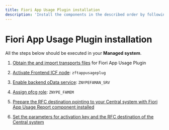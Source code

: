 ```yaml
---
title: Fiori App Usage Plugin installation 
description: 'Install the components in the described order by following the steps'
---
```

# Fiori App Usage Plugin installation 

All the steps below should be executed in your **Managed system**.

1. [Obtain the and import transports files](inst/step-1-fau-plugin.md)  for Fiori App Usage Plugin

2. [Activate Frontend ICF node](inst/step-2.md): `zftappusageplug`

3. [Enable backend oData service](inst/step-3.md): `ZNYPEFAMAN_SRV`

4. [Assign pfcg role](inst/step-4.md): `ZNYPE_FAMEM`

5. [Prepare the RFC destination pointing to your Central system with Fiori App Usage Report component installed](inst/rfc-FAU-plugin.md)

6. [Set the parameters for activation key and the RFC destination of the Central system](inst/step-5-fau-plugin.md)



